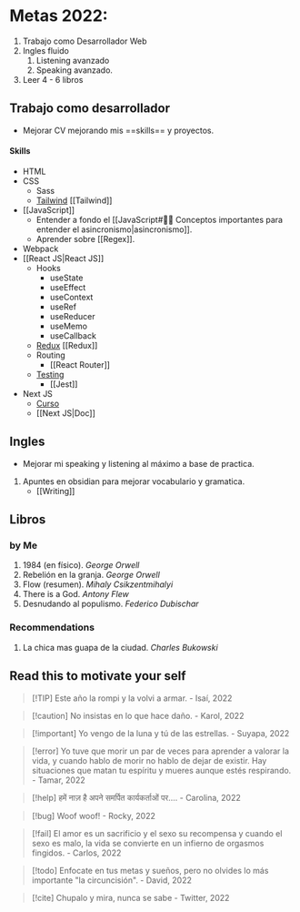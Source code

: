 # Metas 2022:
 1. Trabajo como Desarrollador Web
 2. Ingles fluido
	 1. Listening avanzado
	 2. Speaking avanzado.
3. Leer 4 - 6 libros

## Trabajo como desarrollador
- Mejorar CV mejorando mis ==skills== y proyectos.

#### Skills
- HTML
- CSS
	- Sass
	- [Tailwind](https://platzi.com/cursos/tailwind/) [[Tailwind]]
- [[JavaScript]]
	- Entender a fondo el [[JavaScript#✍🏾 Conceptos importantes para entender el asincronismo|asincronismo]].
	- Aprender sobre [[Regex]].
- Webpack
- [[React JS|React JS]]
	- Hooks
		- useState
		- useEffect
		- useContext
		- useRef
		- useReducer
		- useMemo
		- useCallback
	- [Redux](https://platzi.com/cursos/react-redux-profesional/) [[Redux]]
	- Routing
		- [[React Router]]
	- [Testing](https://platzi.com/cursos/jest/)
		- [[Jest]]
- Next JS  
	- [Curso](https://platzi.com/cursos/next/)
	- [[Next JS|Doc]]

## Ingles
- Mejorar mi speaking y listening al máximo a base de practica.
1. Apuntes en obsidian para mejorar vocabulario y gramatica. 
	- [[Writing]]


## Libros
### by Me
1.  1984 (en físico). _George Orwell_
2. Rebelión en la granja. _George Orwell_
3. Flow (resumen). _Mihaly Csikzentmihalyi_
4. There is a God. _Antony Flew_
5. Desnudando al populismo.  _Federico Dubischar_

### Recommendations
1. La chica mas guapa de la ciudad. _Charles Bukowski_

## Read this to motivate your self
> [!TIP] Este año la rompi y la volvi a armar.
\- Isaí, 2022

> [!caution] No insistas en lo que hace daño.
\- Karol, 2022

> [!important] Yo vengo de la luna y tú de las estrellas.
\- Suyapa, 2022

> [!error] Yo tuve que morir un par de veces para aprender a valorar la vida, y cuando hablo de morir no hablo de dejar de existir. Hay situaciones que matan tu espíritu y mueres aunque estés respirando.
\- Tamar, 2022

> [!help] हमें नाज़ है अपने समर्पित कार्यकर्ताओं पर....
\- Carolina, 2022

> [!bug] Woof woof!
\- Rocky, 2022

> [!fail] El amor es un sacrificio y el sexo su recompensa y cuando el sexo es malo, la vida se convierte en un infierno de orgasmos fingidos.
\- Carlos, 2022

> [!todo] Enfocate en tus metas y sueños, pero no olvides lo más importante "la circuncisión".
\- David, 2022

> [!cite] Chupalo y mira, nunca se sabe
\- Twitter, 2022
